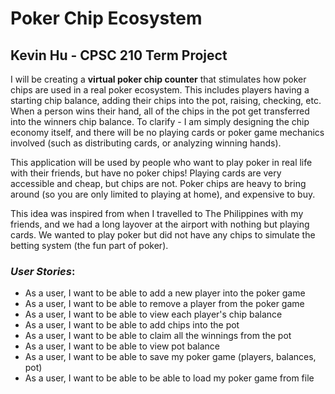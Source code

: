 # Poker Chip Ecosystem
## Kevin Hu - CPSC 210 Term Project

I will be creating a **virtual poker chip counter** that
stimulates how poker chips are used in a real poker ecosystem.
This includes players having a starting chip balance,
adding their chips into the pot, raising, checking, etc.
When a person wins their hand, all of the chips in the pot get
transferred into the winners chip balance. To clarify - I am
simply designing the chip economy itself, and there will be no
playing cards or poker game mechanics involved (such as
distributing cards, or analyzing winning hands).

This application will be used by people who want to play poker
in real life with their friends, but have no poker chips!
Playing cards are very accessible and cheap, but chips are not.
Poker chips are heavy to bring around (so you are only limited
to playing at home), and expensive to buy.

This idea was inspired from when I travelled to The Philippines
with my friends, and we had a long layover at the airport with
nothing but playing cards. We wanted to play poker but did not
have any chips to simulate the betting system (the fun part of poker).



### *User Stories*:
- As a user, I want to be able to add a new player into the poker game
- As a user, I want to be able to remove a player from the poker game
- As a user, I want to be able to view each player's chip balance
- As a user, I want to be able to add chips into the pot
- As a user, I want to be able to claim all the winnings from the pot
- As a user, I want to be able to view pot balance
- As a user, I want to be able to save my poker game (players, balances, pot)
- As a user, I want to be able to be able to load my poker game from file 

 